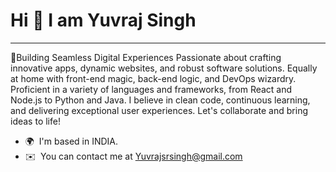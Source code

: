 Hi 👋 I am Yuvraj Singh
=============================


--------------------

🚀Building Seamless Digital Experiences Passionate about crafting innovative apps, dynamic websites, and robust software solutions. Equally at home with front-end magic, back-end logic, and DevOps wizardry. Proficient in a variety of languages and frameworks, from React and Node.js to Python and Java. I believe in clean code, continuous learning, and delivering exceptional user experiences. Let's collaborate and bring ideas to life!

* 🌍  I'm based in INDIA.
* ✉️  You can contact me at [Yuvrajsrsingh@gmail.com](mailto:Yuvrajsrsingh@gmail.com)

